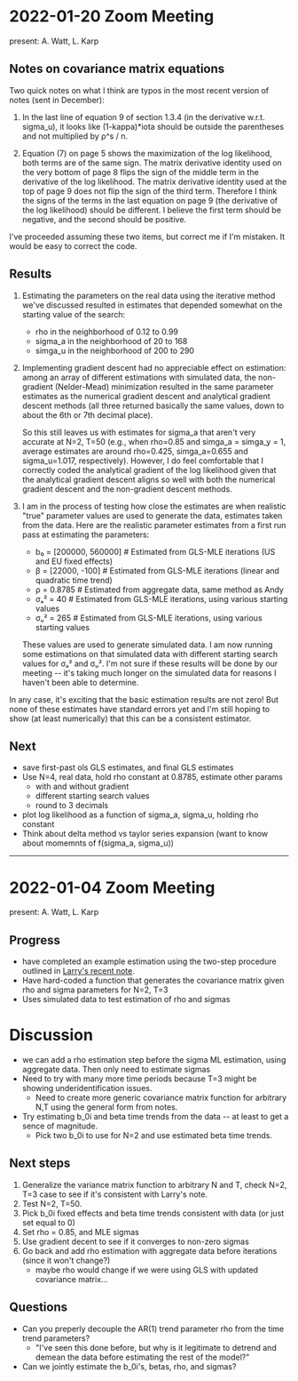 # 2022-01-20 Zoom Meeting
present: A. Watt, L. Karp

## Notes on covariance matrix equations
Two quick notes on what I think are typos in the most recent version of notes (sent in December):
1. In the last line of equation 9 of section 1.3.4 (in the derivative w.r.t. sigma_u), it looks like (1-kappa)*iota should be outside the parentheses and not multiplied by ρ^s / n. 

2. Equation (7) on page 5 shows the maximization of the log likelihood, both terms are of the same sign. The matrix derivative identity used on the very bottom of page 8 flips the sign of the middle term in the derivative of the log likelihood. The matrix derivative identity used at the top of page 9 does not flip the sign of the third term. Therefore I think the signs of the terms in the last equation on page 9 (the derivative of the log likelihood) should be different. I believe the first term should be negative, and the second should be positive.

I've proceeded assuming these two items, but correct me if I'm mistaken. It would be easy to correct the code.

## Results
1. Estimating the parameters on the real data using the iterative method we've discussed resulted in estimates that depended somewhat on the starting value of the search:
    - rho in the neighborhood of 0.12 to 0.99
    - sigma_a in the neighborhood of 20 to 168
    - simga_u in the neighborhood of 200 to 290

2. Implementing gradient descent had no appreciable effect on estimation: among an array of different estimations with simulated data, the non-gradient (Nelder-Mead) minimization resulted in the same parameter estimates as the numerical gradient descent and analytical gradient descent methods (all three returned basically the same values, down to about the 6th or 7th decimal place). 

    So this still leaves us with estimates for sigma_a that aren't very accurate at N=2, T=50 (e.g., when rho=0.85 and simga_a = simga_y = 1, average estimates are around rho=0.425, simga_a=0.655 and sigma_u=1.017, respectively). However, I do feel comfortable that I correctly coded the analytical gradient of the log likelihood given that the analytical gradient descent aligns so well with both the numerical gradient descent and the non-gradient descent methods.

3. I am in the process of testing how close the estimates are when realistic "true" parameter values are used to generate the data, estimates taken from the data. Here are the realistic parameter estimates from a first run pass at estimating the parameters:
    - b₀ = [200000, 560000]  # Estimated from GLS-MLE iterations (US and EU fixed effects)
    - β  = [22000, -100]     # Estimated from GLS-MLE iterations (linear and quadratic time trend)
    - ρ  = 0.8785            # Estimated from aggregate data, same method as Andy
    - σₐ² = 40               # Estimated from GLS-MLE iterations, using various starting values
    - σᵤ² = 265              # Estimated from GLS-MLE iterations, using various starting values

    These values are used to generate simulated data. I am now running some estimations on that simulated data with different starting search values for σₐ² and σᵤ². I'm not sure if these results will be done by our meeting -- it's taking much longer on the simulated data for reasons I haven't been able to determine. 


In any case, it's exciting that the basic estimation results are not zero! But none of these estimates have standard errors yet and I'm still hoping to show (at least numerically) that this can be a consistent estimator.

## Next
- save first-past ols GLS estimates, and final GLS estimates
- Use N=4, real data, hold rho constant at 0.8785, estimate other params
    - with and without gradient
    - different starting search values
    - round to 3 decimals
- plot log likelihood as a function of sigma_a, sigma_u, holding rho constant
- Think about delta method vs taylor series expansion (want to know about momemnts of f(sigma_a, sigma_u))





___
# 2022-01-04 Zoom Meeting
present: A. Watt, L. Karp

## Progress
- have completed an example estimation using the two-step procedure outlined in [Larry's recent note](https://github.com/acwatt/karp_ranking_policies/blob/main/docs/larry/2021-12_new_writeup_after_statistics_consulting.pdf).
- Have hard-coded a function that generates the covariance matrix given rho and sigma parameters for N=2, T=3
- Uses simulated data to test estimation of rho and sigmas

# Discussion
- we can add a rho estimation step before the sigma ML estimation, using aggregate data. Then only need to estimate sigmas
- Need to try with many more time periods because T=3 might be showing underidentification issues.
    - Need to create more generic covariance matrix function for arbitrary N,T using the general form from notes.
- Try estimating b_0i and beta time trends from the data -- at least to get a sence of magnitude.
    - Pick two b_0i to use for N=2 and use estimated beta time trends.


## Next steps
1. Generalize the variance matrix function to arbitrary N and T, check N=2, T=3 case to see if it's consistent with Larry's note.
2. Test N=2, T=50.
3. Pick b_0i fixed effects and beta time trends consistent with data (or just set equal to 0)
4. Set rho = 0.85, and MLE sigmas
5. Use gradient decent to see if it converges to non-zero sigmas
6. Go back and add rho estimation with aggregate data before iterations (since it won't change?)
    - maybe rho would change if we were using GLS with updated covariance matrix...


## Questions
- Can you preperly decouple the AR(1) trend parameter rho from the time trend parameters?
    - "I've seen this done before, but why is it legitimate to detrend and demean the data before estimating the rest of the model?"
- Can we jointly estimate the b_0i's, betas, rho, and sigmas?
